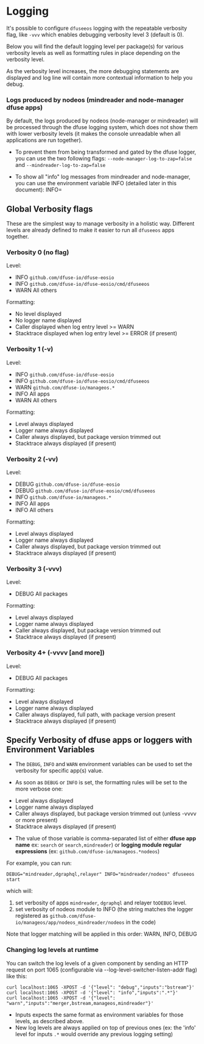 # Logging

It's possible to configure `dfuseeos` logging with the repeatable
verbosity flag, like `-vvv` which enables debugging verbosity level
3 (default is 0).

Below you will find the default logging level per package(s) for various verbosity
levels as well as formatting rules in place depending on the verbosity level.

As the verbosity level increases, the more debugging statements are displayed 
and log line will contain more contextual information to help you debug.

### Logs produced by nodeos (mindreader and node-manager dfuse apps)

By default, the logs produced by nodeos (node-manager or mindreader) will be 
processed through the dfuse logging system, which does not show them with lower 
verbosity levels (it makes the console unreadable when all applications are run together).

* To prevent them from being transformed and gated by the dfuse logger, you can use the two following flags:
  `--node-manager-log-to-zap=false` and `--mindreader-log-to-zap=false`

* To show all "info" log messages from mindreader and node-manager, you can 
use the environment variable INFO (detailed later in this document): INFO=

## Global Verbosity flags

These are the simplest way to manage verbosity in a holistic way.
Different levels are already defined to make it easier to run all
`dfuseeos` apps together.

### Verbosity 0 (no flag)

Level:

- INFO `github.com/dfuse-io/dfuse-eosio`
- INFO `github.com/dfuse-io/dfuse-eosio/cmd/dfuseeos`
- WARN All others

Formatting:

- No level displayed
- No logger name displayed
- Caller displayed when log entry level >= WARN
- Stacktrace displayed when log entry level >= ERROR (if present)

### Verbosity 1 (-v)

Level:

- INFO `github.com/dfuse-io/dfuse-eosio`
- INFO `github.com/dfuse-io/dfuse-eosio/cmd/dfuseeos`
- WARN `github.com/dfuse-io/manageos.*`
- INFO All apps
- WARN All others

Formatting:

- Level always displayed
- Logger name always displayed
- Caller always displayed, but package version trimmed out
- Stacktrace always displayed (if present)

### Verbosity 2 (-vv)

Level:

- DEBUG `github.com/dfuse-io/dfuse-eosio`
- DEBUG `github.com/dfuse-io/dfuse-eosio/cmd/dfuseeos`
- INFO `github.com/dfuse-io/manageos.*`
- INFO All apps
- INFO All others

Formatting:

- Level always displayed
- Logger name always displayed
- Caller always displayed, but package version trimmed out
- Stacktrace always displayed (if present)

### Verbosity 3 (-vvv)

Level:

- DEBUG All packages

Formatting:

- Level always displayed
- Logger name always displayed
- Caller always displayed, but package version trimmed out
- Stacktrace always displayed (if present)

### Verbosity 4+ (-vvvv [and more])

Level:

- DEBUG All packages

Formatting:

- Level always displayed
- Logger name always displayed
- Caller always displayed, full path, with package version present
- Stacktrace always displayed (if present)

## Specify Verbosity of dfuse apps or loggers with Environment Variables

* The `DEBUG`, `INFO` and `WARN` environment variables can be used to set the verbosity for specific app(s) value.

* As soon as `DEBUG` or `INFO` is set, the formatting rules will be set to the more verbose one:
- Level always displayed
- Logger name always displayed
- Caller always displayed, but package version trimmed out (unless -vvvv or more present)
- Stacktrace always displayed (if present)

* The value of those variable is comma-separated list of either **dfuse app name** ex: `search` or `search,mindreader`) or **logging module regular expressions** (ex: `github.com/dfuse-io/manageos.*nodeos`)

For example, you can run:

```
DEBUG="mindreader,dgraphql,relayer" INFO="mindreader/nodeos" dfuseeos start
```

which will:
1. set verbosity of apps `mindreader`, `dgraphql` and relayer to`DEBUG` level.
2. set verbosity of nodeos module to INFO (the string matches the logger registered as `github.com/dfuse-io/manageos/app/nodeos_mindreader/nodeos` in the code)

Note that logger matching will be applied in this order: WARN, INFO, DEBUG

### Changing log levels at runtime

You can switch the log levels of a given component by sending an HTTP request on port 1065 (configurable via --log-level-switcher-listen-addr flag) like this:

```
curl localhost:1065 -XPOST -d '{"level": "debug","inputs":"bstream"}'
curl localhost:1065 -XPOST -d '{"level": "info","inputs":".*"}'
curl localhost:1065 -XPOST -d '{"level": "warn","inputs":"merger,bstream,manageos,mindreader"}'
```

* Inputs expects the same format as environment variables for those levels, as described above.
* New log levels are always applied on top of previous ones (ex: the 'info' level for inputs `.*` would override any previous logging setting)

